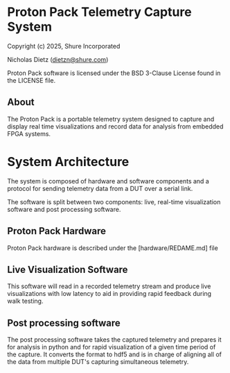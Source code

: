 # Proton Pack Telemetry Capture System

Copyright (c) 2025, Shure Incorporated

Nicholas Dietz (dietzn@shure.com)

Proton Pack software is licensed under the BSD 3-Clause License found in the LICENSE file.

## About

The Proton Pack is a portable telemetry system designed to capture and display real time visualizations and record data for analysis from embedded FPGA systems.

# System Architecture

The system is composed of hardware and software components and a protocol for sending telemetry data from a DUT over a serial link.

The software is split between two components: live, real-time visualization software and post processing software.

## Proton Pack Hardware
Proton Pack hardware is described under the [hardware/REDAME.md] file

## Live Visualization Software

This software will read in a recorded telemetry stream and produce live visualizations with low latency to aid in providing rapid feedback during walk testing.

## Post processing software

The post processing software takes the captured telemetry and prepares it for analysis in python and for rapid visualization of a given time period of the capture. It converts the format to hdf5 and is in charge of aligning all of the data from multiple DUT's capturing simultaneous telemetry.


